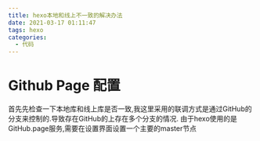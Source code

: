 ```yaml
---
title: hexo本地和线上不一致的解决办法
date: 2021-03-17 01:11:47
tags: hexo
categories:
  - 代码
---
```


# Github Page 配置

首先先检查一下本地库和线上库是否一致,我这里采用的联调方式是通过GitHub的分支来控制的.导致存在GitHub的上存在多个分支的情况.
由于hexo使用的是GitHub.page服务,需要在设置界面设置一个主要的master节点

